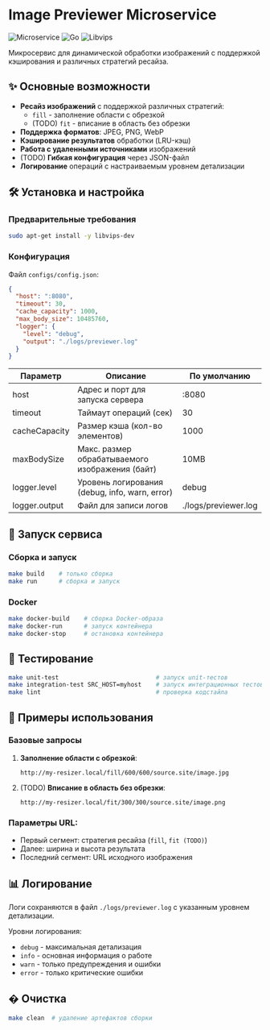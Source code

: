 # Image Previewer Microservice

![Microservice](https://img.shields.io/badge/Type-Microservice-blue) 
![Go](https://img.shields.io/badge/Go-1.20-brightgreen) 
![Libvips](https://img.shields.io/badge/Libvips-required-orange)

Микросервис для динамической обработки изображений с поддержкой кэширования и различных стратегий ресайза.

## ✨ Основные возможности

- **Ресайз изображений** с поддержкой различных стратегий:
  - `fill` - заполнение области с обрезкой
  - (TODO) `fit` - вписание в область без обрезки
- **Поддержка форматов**: JPEG, PNG, WebP
- **Кэширование результатов** обработки (LRU-кэш)
- **Работа с удаленными источниками** изображений
- (TODO) **Гибкая конфигурация** через JSON-файл
- **Логирование** операций с настраиваемым уровнем детализации

## 🛠 Установка и настройка

### Предварительные требования

```bash
sudo apt-get install -y libvips-dev
```

### Конфигурация

Файл `configs/config.json`:

```json
{
  "host": ":8080",
  "timeout": 30,
  "cache_capacity": 1000,
  "max_body_size": 10485760,
  "logger": {
    "level": "debug",
    "output": "./logs/previewer.log"
  }
}
```

| Параметр         | Описание                          | По умолчанию |
|------------------|-----------------------------------|--------------|
| host             | Адрес и порт для запуска сервера  | :8080        |
| timeout          | Таймаут операций (сек)            | 30           |
| cacheСapacity   | Размер кэша (кол-во элементов)    | 1000         |
| maxBodySize    | Макс. размер обрабатываемого изображения (байт) | 10MB     |
| logger.level     | Уровень логирования (debug, info, warn, error) | debug |
| logger.output    | Файл для записи логов             | ./logs/previewer.log |

## 🚀 Запуск сервиса

### Сборка и запуск

```bash
make build    # только сборка
make run      # сборка и запуск
```

### Docker

```bash
make docker-build    # сборка Docker-образа
make docker-run      # запуск контейнера
make docker-stop     # остановка контейнера
```

## 🧪 Тестирование

```bash
make unit-test                           # запуск unit-тестов
make integration-test SRC_HOST=myhost    # запуск интеграционных тестов
make lint                                # проверка кодстайла
```

## 📌 Примеры использования

### Базовые запросы

1. **Заполнение области с обрезкой**:
   ```
   http://my-resizer.local/fill/600/600/source.site/image.jpg
   ```

2. (TODO) **Вписание в область без обрезки**:
   ```
   http://my-resizer.local/fit/300/300/source.site/image.png
   ```

### Параметры URL:

- Первый сегмент: стратегия ресайза (`fill`, `fit (TODO)`)
- Далее: ширина и высота результата
- Последний сегмент: URL исходного изображения

## 📊 Логирование

Логи сохраняются в файл `./logs/previewer.log` с указанным уровнем детализации.

Уровни логирования:
- `debug` - максимальная детализация
- `info` - основная информация о работе
- `warn` - только предупреждения и ошибки
- `error` - только критические ошибки

## � Очистка

```bash
make clean  # удаление артефактов сборки
```

